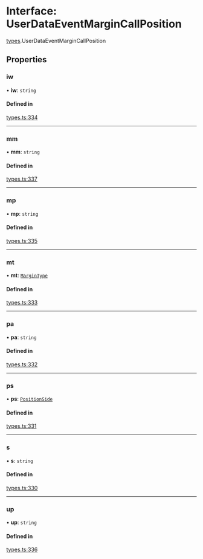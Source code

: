# Interface: UserDataEventMarginCallPosition

[types](../modules/types.md).UserDataEventMarginCallPosition

## Properties

### iw

• **iw**: `string`

#### Defined in

[types.ts:334](https://github.com/Altamoon/altamoon/blob/c26d09e/app/api/types.ts#L334)

___

### mm

• **mm**: `string`

#### Defined in

[types.ts:337](https://github.com/Altamoon/altamoon/blob/c26d09e/app/api/types.ts#L337)

___

### mp

• **mp**: `string`

#### Defined in

[types.ts:335](https://github.com/Altamoon/altamoon/blob/c26d09e/app/api/types.ts#L335)

___

### mt

• **mt**: [`MarginType`](../modules/types.md#margintype)

#### Defined in

[types.ts:333](https://github.com/Altamoon/altamoon/blob/c26d09e/app/api/types.ts#L333)

___

### pa

• **pa**: `string`

#### Defined in

[types.ts:332](https://github.com/Altamoon/altamoon/blob/c26d09e/app/api/types.ts#L332)

___

### ps

• **ps**: [`PositionSide`](../modules/types.md#positionside)

#### Defined in

[types.ts:331](https://github.com/Altamoon/altamoon/blob/c26d09e/app/api/types.ts#L331)

___

### s

• **s**: `string`

#### Defined in

[types.ts:330](https://github.com/Altamoon/altamoon/blob/c26d09e/app/api/types.ts#L330)

___

### up

• **up**: `string`

#### Defined in

[types.ts:336](https://github.com/Altamoon/altamoon/blob/c26d09e/app/api/types.ts#L336)
